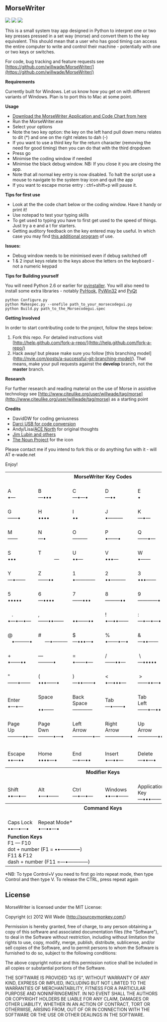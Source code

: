 MorseWriter
-----------

![](https://github.com/willwade/MorseWriter/raw/master/icon.png)
![](https://github.com/willwade/MorseWriter/raw/master/screenshot1.png)
![](https://github.com/willwade/MorseWriter/raw/master/screenshot2.png)

This is a small system tray app designed in Python to interpret one or two key presses pressed in a set way (morse) and convert them to the key equivalent. This should mean that a user who has good timing can access the entire computer to write and control their machine - potentially with one or two keys or switches. 

For code, bug tracking and feature requests see [https://github.com/willwade/MorseWriter/](https://github.com/willwade/MorseWriter/)

**Requirements**

Currently built for Windows. Let us know how you get on with different variants of Windows. Plan is to port this to Mac at some point. 

**Usage**

*   [Download the MorseWriter Application and Code Chart from here](https://github.com/downloads/willwade/MorseWriter/MorseWriterv2.zip)
*   Run the MorseWriter.exe 
*   Select your options
*   Note the two key option: the key on the left hand pull down menu relates to dit (*) and one on the right relates to dah (-)
*   If you want to use a third key for the return character (removing the need for good timing) then you can do that with the third dropdown
*   Press go
*   Minimise the coding window if needed
*   Minimise the black debug window. NB: If you close it you are closing the app. 
*   Note that all normal key entry is now disabled. To halt the script use a mouse to navigate to the system tray icon and quit the app
*   If you want to escape morse entry : ctrl+shift+p will pause it. 

**Tips for first use**

* Look at the the code chart below or the coding window. Have it handy or print it!
* Use notepad to test your typing skills
* To get used to typing you have to first get used to the speed of things. Just try a e and a t for starters. 
* Getting auditory feedback on the key entered may be useful. In which case you may find [this additional program](https://github.com/willwade/Scripting-Recipes-for-AT/tree/master/Autohotkey/SoundingKeyboardMouse#keyboard-sounder) of use. 

**Issues:**

* Debug window needs to be minimised even if debug switched off
* 1 & 2 input keys relate to the keys above the letters on the keyboard - not a numeric keypad

**Tips for Building yourself**

You will need Python 2.6 or earlier for [pyinstaller](http://www.pyinstaller.org/). You will also need to install some extra libraries - notably [PyHook](http://sourceforge.net/projects/uncassist/), [PyWin32](http://sourceforge.net/projects/pywin32/) and [PyQt](http://www.riverbankcomputing.com/software/pyqt/intro)

    python Configure.py
    python Makespec.py --onefile path_to_your_morsecodegui.py 
    python Build.py path_to_the_Morsecodegui.spec

**Getting Involved**

In order to start contributing code to the project, follow the steps below:

1. Fork this repo. For detailed instructions visit [http://help.github.com/fork-a-repo/](http://help.github.com/fork-a-repo/)
2. Hack away! but please make sure you follow [this branching model] (http://nvie.com/posts/a-successful-git-branching-model/). That means, make your pull requests against the **develop** branch, not the **master** branch. 

**Research**

For further research and reading material on the use of Morse in assistive technology see [http://www.citeulike.org/user/willwade/tag/morse](http://www.citeulike.org/user/willwade/tag/morse) as a starting point

**Credits**

* DavidDW for coding geniusness
* [Darci USB for code conversion](http://www.westest.com/darci/index.html) 
* Andy/Lisa/[ACE North](http://www.ace-north.org.uk/) for original thoughts 
* [Jim Lubin and others](http://www.makoa.org/jlubin/morsecode.htm)
* [The Noun Project](http://thenounproject.com/) for the icon 

Please contact me if you intend to fork this or do anything fun with it - will AT e-wade.net   

Enjoy!

<table border="0" cellspacing="0" cellpadding="0">
    <tr>
        <th colspan="6">MorseWriter Key Codes</th>
    </tr>
    <tr>
        <td style="white-space: nowrap"> <br />
        A<br />&bull;&mdash; </td>
        <td style="white-space: nowrap"> <br />
        B<br />&mdash;&bull;&bull;&bull; </td>
        <td style="white-space: nowrap"> <br />
        C<br />&mdash;&bull;&mdash;&bull; </td>
        <td style="white-space: nowrap"> <br />
        D<br />&mdash;&bull;&bull; </td>
        <td style="white-space: nowrap"> <br />
        E<br />&bull;<br />  </td>
        <td style="white-space: nowrap"> <br />
        F<br />&bull;&bull;&mdash;&bull; </td>
    </tr>
    <tr>
        <td style="white-space: nowrap"> <br />
        G<br />&mdash;&mdash;&bull; </td>
        <td style="white-space: nowrap"> <br />
        H<br />&bull;&bull;&bull;&bull; </td>
        <td style="white-space: nowrap"> <br />
        I<br />&bull;&bull; </td>
        <td style="white-space: nowrap"> <br />
        J<br />&bull;&mdash;&mdash;&mdash; </td>
        <td style="white-space: nowrap"> <br />
        K<br />&mdash;&bull;&mdash; </td>
        <td style="white-space: nowrap"> <br />
        L<br />&bull;&mdash;&bull;&bull; </td>
    </tr>
    <tr>
        <td style="white-space: nowrap"> <br />
        M<br />&mdash;&mdash; </td>
        <td style="white-space: nowrap"> <br />
        N<br />&mdash;&bull; </td>
        <td style="white-space: nowrap"> <br />
        O<br />&mdash;&mdash;&mdash; </td>
        <td style="white-space: nowrap"> <br />
        P<br />&bull;&mdash;&mdash;&bull; </td>
        <td style="white-space: nowrap"> <br />
        Q<br />&mdash;&mdash;&bull;&mdash; </td>
        <td style="white-space: nowrap"> <br />
        R<br />&bull;&mdash;&bull; </td>
    </tr>
    <tr>
        <td style="white-space: nowrap"> <br />
        S<br />&bull;&bull;&bull; </td>
        <td style="white-space: nowrap"> <br />
        T<br />             &mdash; </td>
        <td style="white-space: nowrap"> <br />
        U<br />&bull;&bull;&mdash; </td>
        <td style="white-space: nowrap"> <br />
        V<br />&bull;&bull;&bull;&mdash; </td>
        <td style="white-space: nowrap"> <br />
        W<br />&bull;&mdash;&mdash; </td>
        <td style="white-space: nowrap"> <br />
        X<br />&mdash;&bull;&bull;&mdash; </td>
    </tr>
    <tr>
        <td style="white-space: nowrap"> <br />
        Y<br />&mdash;&bull;&mdash;&mdash; </td>
        <td style="white-space: nowrap"> <br />
        Z<br />&mdash;&mdash;&bull;&bull; </td>
        <td style="white-space: nowrap"> <br />
        1<br />&bull;&mdash;&mdash;&mdash;&mdash; </td>
        <td style="white-space: nowrap"> <br />
        2<br />&bull;&bull;&mdash;&mdash;&mdash; </td>
        <td style="white-space: nowrap"> <br />
        3<br />&bull;&bull;&bull;&mdash;&mdash; </td>
        <td style="white-space: nowrap"> <br />
        4<br />&bull;&bull;&bull;&bull;&mdash; </td>
    </tr>
    <tr>
        <td style="white-space: nowrap"> <br />
        5<br />&bull;&bull;&bull;&bull;&bull; </td>
        <td style="white-space: nowrap"> <br />
        6<br />&mdash;&bull;&bull;&bull;&bull; </td>
        <td style="white-space: nowrap"> <br />
        7<br />&mdash;&mdash;&bull;&bull;&bull; </td>
        <td style="white-space: nowrap"> <br />
        8<br />&mdash;&mdash;&mdash;&bull;&bull; </td>
        <td style="white-space: nowrap"> <br />
        9<br />&mdash;&mdash;&mdash;&mdash;&bull; </td>
        <td style="white-space: nowrap"> <br />
        0<br />&mdash;&mdash;&mdash;&mdash;&mdash; </td>
    </tr>
    <tr>
        <td style="white-space: nowrap"> <br />
           .<br />&bull;&mdash;&bull;&mdash;&bull;&mdash; </td>
        <td style="white-space: nowrap"> <br />
        ,<br />&mdash;&mdash;&bull;&bull;&mdash;&mdash; </td>
        <td style="white-space: nowrap"> <br />
        &#8204;<br />&bull;&bull;&mdash;&mdash;&bull;&bull; </td>
        <td style="white-space: nowrap"> <br />
        !<br />&bull;&mdash;&bull;&bull;&mdash;&mdash; </td>
        <td style="white-space: nowrap"> <br />
        :<br />&mdash;&bull;&mdash;&bull;&mdash;&bull; </td>
        <td style="white-space: nowrap"> <br />
        ;<br />&bull;&bull;&bull;&mdash;&bull; </td>
    </tr>
    <tr>
        <td style="white-space: nowrap"> <br />
        @<br />    &bull;&mdash;&mdash;&mdash;&bull; </td>
        <td style="white-space: nowrap"> <br />
        #<br />     &mdash;&bull;&mdash;&mdash;&mdash; </td>
        <td style="white-space: nowrap"> <br />
        $<br />&mdash;&bull;&bull;&bull;&mdash;&bull; </td>
        <td style="white-space: nowrap"> <br />
        %<br />&bull;&mdash;&mdash;&bull;&mdash;&bull; </td>
        <td style="white-space: nowrap"> <br />
        &<br />&mdash;&bull;&bull;&mdash;&mdash; </td>
        <td style="white-space: nowrap"> <br />
        &lowast;<br />&bull;&mdash;&bull;&bull;&bull; </td>
    </tr>
    <tr>
        <td style="white-space: nowrap"> <br />
        +<br />&bull;&mdash;&mdash;&bull;&bull; </td>
        <td style="white-space: nowrap"> <br />
        &mdash;<br />&mdash;&mdash;&mdash;&bull; </td>
        <td style="white-space: nowrap"> <br />
        =<br />&bull;&mdash;&mdash;&bull;&mdash; </td>
        <td style="white-space: nowrap"> <br />
        /<br />&mdash;&mdash;&bull;&bull;&mdash; </td>
        <td style="white-space: nowrap"> <br />
         \<br />&mdash;&bull;&bull;&bull;&bull;&bull; </td>
        <td style="white-space: nowrap"> <br />
        &apos;<br />&bull;&mdash;&bull;&mdash;&mdash;&bull; </td>
    </tr>
    <tr>
        <td style="white-space: nowrap"> <br />
        &quot;<br />&mdash;&mdash;&bull;&mdash;&mdash; </td>
        <td style="white-space: nowrap"> <br />
        (<br />&bull;&bull;&bull;&mdash;&mdash;&bull; </td>
        <td style="white-space: nowrap"> <br />
        )<br />&mdash;&bull;&bull;&mdash;&mdash;&bull; </td>
        <td style="white-space: nowrap"> <br />
        <<br />&bull;&mdash;&bull;&bull;&bull;&mdash; </td>
        <td style="white-space: nowrap"> <br />
         ><br />&mdash;&mdash;&bull;&bull;&mdash;&bull; </td>
        <td style="white-space: nowrap"> <br />
        ^<br />&mdash;&bull;&mdash;&bull;&bull;&mdash; </td>
    </tr>
    <tr>
        <td style="white-space: nowrap"> <br />
        Enter <br />
        &bull;&mdash;&bull;&mdash; </td>
        <td style="white-space: nowrap"> <br />
        Space <br />
          <br />&bull;&bull;&mdash;&mdash; </td>
        <td style="white-space: nowrap"> <br />
        Back<br /> Space <br />
        &mdash;&mdash;&mdash;&mdash; </td>
        <td style="white-space: nowrap"> <br />
        Tab <br />
        &mdash;&bull;&mdash;&mdash;&bull; </td>
        <td style="white-space: nowrap"> <br />
        Tab<br /> Left <br />
        &mdash;&mdash;&bull;&mdash;&bull;&bull; </td>
        <td style="white-space: nowrap"> <br />
        Uderscore<br /> <br />
        &bull;&bull;&mdash;&mdash;&bull; </td>
    </tr>
    <tr>
        <td style="white-space: nowrap"> <br />
        Page<br /> Up <br />
        &mdash;&mdash;&mdash;&bull;&bull;&mdash; </td>
        <td style="white-space: nowrap"> <br />
        Page<br /> Dwn <br />
        &mdash;&mdash;&mdash;&bull;&mdash;&bull; </td>
        <td style="white-space: nowrap"> <br />
        Left<br /> Arrow <br />
        &mdash;&mdash;&mdash;&mdash;&bull;&mdash; </td>
        <td style="white-space: nowrap"> <br />
        Right<br /> Arrow <br />
        &mdash;&mdash;&mdash;&mdash;&mdash;&bull; </td>
        <td style="white-space: nowrap"> <br />
        Up<br /> Arrow <br />
        &mdash;&mdash;&mdash;&mdash;&bull;&bull; </td>
        <td style="white-space: nowrap"> <br />
        Down<br /> Arrow <br />
        &mdash;&mdash;&mdash;&mdash;&mdash;&mdash; </td>
    </tr>
    <tr>
        <td style="white-space: nowrap"> <br />
        Escape <br />
        &bull;&bull;&mdash;&bull;&bull; </td>
        <td style="white-space: nowrap"> <br />
        Home <br />
        &bull;&bull;&bull;&bull;&mdash;&bull; </td>
        <td style="white-space: nowrap"> <br />
        End <br />
        &mdash;&bull;&mdash;&bull;&bull; </td>
        <td style="white-space: nowrap"> <br />
        Insert <br />
        &bull;&mdash;&bull;&bull;&mdash; </td>
        <td style="white-space: nowrap"> <br />
        Delete <br />
        &mdash;&bull;&bull;&mdash;&bull; </td>
        <td style="white-space: nowrap"> <br />
        Start<br /> Menu <br />
        &mdash;&mdash;&bull;&bull;&bull;&bull; </td>
    </tr>
    <tr>
        <th  colspan="6"> 
            Modifier Keys
        </th>
    </tr>
    <tr>
        <td style="white-space: nowrap"> <br />
        Shift <br />
        &bull;&bull;&mdash;&bull;&mdash; </td>
        <td style="white-space: nowrap"> <br />
        Alt <br />
        &bull;&mdash;&bull;&mdash;&mdash; </td>
        <td style="white-space: nowrap"> <br />
        Ctrl <br />
        &mdash;&bull;&mdash;&bull;&mdash; </td>
        <td style="white-space: nowrap"> <br />
        Windows <br />
        &bull;&bull;&mdash;&bull;&mdash;&mdash; </td>
        <td  colspan="3"> <br />
        Application<br /> Key <br />
        &mdash;&bull;&bull;&bull;&mdash;&mdash; </td>
    </tr>
    <tr>
        <th colspan="6"> 
            Command Keys
        </th>
    </tr>
    <tr>
        <td style="white-space: nowrap"> <br />
        Caps Lock <br />
        &bull;&bull;&mdash;&bull;&mdash;&bull; </td>
        <td colspan="5"> <br />
        Repeat Mode* <br />
        &bull;&mdash;&bull;&bull;&mdash;&bull; </td>
    </tr>
    <tr>
        <td  colspan="6"><b>Function Keys</b><br />
        F1 &mdash; F10<br /> dot + number (F1 = &bull;&bull;&mdash;&mdash;&mdash;&mdash;)<br />F11 &amp; F12<br /> dash + number (F11 =&mdash;&bull;&mdash;&mdash;&mdash;&mdash;) </td>
    </tr>
</table>

\*NB: To type Control+V you need to first go into repeat mode, then type Control and then type V. To release the CTRL, press repeat again

## License

MorseWriter is licensed under the MIT License:

  Copyright (c) 2012 Will Wade (http://sourceymonkey.com/)

  Permission is hereby granted, free of charge, to any person obtaining a copy
  of this software and associated documentation files (the "Software"), to deal
  in the Software without restriction, including without limitation the rights
  to use, copy, modify, merge, publish, distribute, sublicense, and/or sell
  copies of the Software, and to permit persons to whom the Software is
  furnished to do so, subject to the following conditions:

  The above copyright notice and this permission notice shall be included in
  all copies or substantial portions of the Software.

  THE SOFTWARE IS PROVIDED "AS IS", WITHOUT WARRANTY OF ANY KIND, EXPRESS OR
  IMPLIED, INCLUDING BUT NOT LIMITED TO THE WARRANTIES OF MERCHANTABILITY,
  FITNESS FOR A PARTICULAR PURPOSE AND NONINFRINGEMENT. IN NO EVENT SHALL THE
  AUTHORS OR COPYRIGHT HOLDERS BE LIABLE FOR ANY CLAIM, DAMAGES OR OTHER
  LIABILITY, WHETHER IN AN ACTION OF CONTRACT, TORT OR OTHERWISE, ARISING FROM,
  OUT OF OR IN CONNECTION WITH THE SOFTWARE OR THE USE OR OTHER DEALINGS IN
  THE SOFTWARE.

